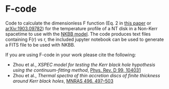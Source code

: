 # F-code

Code to calculate the dimensionless F function (Eq. 2 in [this paper](https://doi.org/10.1103/PhysRevD.99.104031) or [arXiv:1903.09782](https://arxiv.org/abs/1903.09782)) for the temperature profile of a NT disk in a Non-Kerr spacetime to use with the [NKBB model](https://github.com/ABHModels/nkbb). The code produces text files containing F(r) vs r, the included jupyter notebook can be used to generate a FITS file to be used with NKBB.


If you are using F-code in your work please cite the following:    
* Zhou et al., _XSPEC model for testing the Kerr black hole hypothesis using the continuum-fitting method_, [Phys. Rev. D 99, 104031](https://doi.org/10.1103/PhysRevD.99.104031)
* Zhou et al., _Thermal spectra of thin accretion discs of finite thickness around Kerr black holes_, [MNRAS 496, 497–503](https://doi.org/10.1093/mnras/staa1591)
